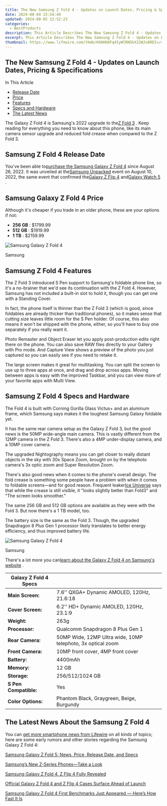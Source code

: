 ```yaml
---
title: The New Samsung Z Fold 4 - Updates on Launch Dates, Pricing & Specifications
date: 2024-08-04 15:54:49
updated: 2024-08-05 12:52:23
categories:
  - BestProducts
description: This Article Describes The New Samsung Z Fold 4 - Updates on Launch Dates, Pricing & Specifications
excerpt: This Article Describes The New Samsung Z Fold 4 - Updates on Launch Dates, Pricing & Specifications
thumbnail: https://www.lifewire.com/thmb/KOAHbOFq4IyWlRN5kX22WJu6RDI=/400x300/filters:no_upscale():max_bytes(150000):strip_icc():format(webp)/z-fold-4-66028f2bb5aa4f68822e8032e565f49c.png
---
```


## The New Samsung Z Fold 4 - Updates on Launch Dates, Pricing & Specifications

 In This Article

* [Release Date](https://www.lifewire.com/#toc-samsung-z-fold-4-release-date)
* [Price](https://www.lifewire.com/#toc-samsung-galaxy-z-fold-4-price)
* [Features](https://www.lifewire.com/#toc-samsung-z-fold-4-features)
* [Specs and Hardware](https://www.lifewire.com/#toc-samsung-z-fold-4-specs-and-hardware)
* [The Latest News](https://www.lifewire.com/#toc-the-latest-news-about-the-samsung-z-fold-4)

 The Galaxy Z Fold 4 is Samsung's 2022 upgrade to the[Z Fold 3](https://www.lifewire.com/samsung-galaxy-z-fold-3-5184836) . Keep reading for everything you need to know about this phone, like its main camera sensor upgrade and reduced fold crease when compared to the Z Fold 3.

## Samsung Z Fold 4 Release Date

 You've been able to[purchase the Samsung Galaxy Z Fold 4](https://shop-links.co/link/?exclusive=1&publisher_slug=itechdaily19598&url=https%3A%2F%2Fwww.samsung.com%2Fus%2Fsmartphones%2Fgalaxy-z-fold5%2Fbuy%2F) since August 26, 2022\. It was unveiled at the[Samsung Unpacked](https://www.lifewire.com/samsung-unpacked-news-and-rumors-5093153) event on August 10, 2022, the same event that confirmed the[Galaxy Z Flip 4](https://www.lifewire.com/samsung-z-flip-4-news-and-rumors-5525574) and[Galaxy Watch 5](https://www.lifewire.com/samsung-galaxy-watch-5-5215429) .  

## Samsung Galaxy Z Fold 4 Price

 Although it's cheaper if you trade in an older phone, these are your options if not:

* **256 GB** : $1799.99
* **512 GB** : $1919.99
* **1 TB** : $2159.99

![Samsung Galaxy Z Fold 4](https://www.lifewire.com/thmb/zNaJ5MLUzPKwQXr_39MJdw-drNE=/960x0/filters:no_upscale():max_bytes(200000):strip_icc():format(webp)/z-fold-4-c282d81a96a24dff8cb96a346c1e1332.png)

Samsung

## Samsung Z Fold 4 Features

 The Z Fold 3 introduced S Pen support to Samsung's foldable phone line, so it's a no-brainer that we'd see its continuation with the Z Fold 4\. However, Samsung has not included a built-in slot to hold it, though you can get one with a Standing Cover.

 In fact, the phone itself is thinner than the Z Fold 3 (which is good, since foldables are already thicker than traditional phones), so it makes sense that cutting size leaves little room for the S Pen holder. Of course, this also means it won't be shipped with the phone, either, so you'll have to buy one separately if you really want it.

 Photo Remaster and Object Eraser let you apply post-production edits right there on the phone. You can also save RAW files directly to your Gallery with Pro mode. And Capture View shows a preview of the photo you just captured so you can easily see if you need to retake it.

 The large screen makes it great for multitasking. You can split the screen to use up to three apps at once, and drag and drop across apps. Moving between apps is easy with the improved Taskbar, and you can view more of your favorite apps with Multi View.

## Samsung Z Fold 4 Specs and Hardware

 The Fold 4 is built with Corning Gorilla Glass Victus+ and an aluminum frame, which Samsung says makes it the toughest Samsung Galaxy foldable yet.

 It has the same rear camera setup as the Galaxy Z Fold 3, but the good news is the 50MP wide-angle main camera. This is vastly different from the 12MP camera in the Z Fold 3\. There's also a 4MP under-display camera, and a 10MP cover camera.

 The upgraded Nightography means you can get closer to really distant objects in the sky with 30x Space Zoom, brought on by the telephoto camera's 3x optic zoom and Super Resolution Zoom.

 There's also good news when it comes to the phone's overall design. The fold crease is something some people have a problem with when it comes to foldable screens—and for good reason. Frequent leaker[Ice Universe](https://twitter.com/UniverseIce/status/1529063896740286464) says that while the crease is still visible, it "looks slightly better than Fold3" and "The screen looks smoother."

 The same 256 GB and 512 GB options are available as they were with the Fold 3\. But now there's a 1 TB model, too.

 The battery size is the same as the Fold 3\. Though, the upgraded Snapdragon 8 Plus Gen 1 processor likely translates to better energy efficiency, and thus improved battery life.

![Samsung Galaxy Z Fold 4](https://www.lifewire.com/thmb/bJIufK3b59ghWULyDed8h7aKqgU=/960x0/filters:no_upscale():max_bytes(200000):strip_icc():format(webp)/z-fold-4-unfolded-4b70c07a05c84c60940a35a5712e5087.png)

Samsung

 There's a lot more you can[learn about the Galaxy Z Fold 4 on Samsung's website](https://shop-links.co/link/?exclusive=1&publisher_slug=itechdaily19598&url=https%3A%2F%2Fwww.samsung.com%2Fus%2Fsmartphones%2Fgalaxy-z-fold4%2F) .

| Galaxy Z Fold 4 Specs |                                                             |
| --------------------- | ----------------------------------------------------------- |
| **Main Screen:**      | 7.6'' QXGA+ Dynamic AMOLED, 120Hz, 21.6:18                  |
| **Cover Screen:**     | 6.2'' HD+ Dynamic AMOLED, 120Hz, 23.1:9                     |
| **Weight:**           | 263g                                                        |
| **Processor:**        | Qualcomm Snapdragon 8 Plus Gen 1                            |
| **Rear Camera:**      | 50MP Wide, 12MP Ultra wide, 10MP telephoto, 3x optical zoom |
| **Front Camera:**     | 10MP front cover, 4MP front cover                           |
| **Battery:**          | 4400mAh                                                     |
| **Memory:**           | 12 GB                                                       |
| **Storage:**          | 256/512/1024 GB                                             |
| **S Pen Compatible:** | Yes                                                         |
| **Color Options:**    | Phantom Black, Graygreen, Beige, Burgundy                   |

## The Latest News About the Samsung Z Fold 4

 You can [get more smartphone news from Lifewire](https://www.lifewire.com/mobile-phones-4781509) on all kinds of topics; here are some early rumors and other stories regarding the Samsung Galaxy Z Fold 4:

[Samsung Galaxy Z Fold 5: News, Price, Release Date, and Specs](https://www.lifewire.com/samsung-galaxy-z-fold-5-7505091)

[Samsung’s New Z-Series Phones—Take a Look](https://www.lifewire.com/samsungs-new-z-series-phones-take-a-look-6374351)

[Samsung Galaxy Z Fold 4, Z Flip 4 Fully Revealed](https://www.91mobiles.com/hub/samsung-galaxy-z-fold4-z-flip4-fully-revealed/)

[Official Galaxy Z Fold 4 and Z Flip 4 Cases Surface Ahead of Launch](https://www.sammobile.com/news/official-galaxy-z-fold-4-and-z-flip-4-cases-surface-ahead-of-launch/)

[Samsung Galaxy Z Fold 4 First Benchmarks Just Appeared — Here’s How Fast It Is](https://www.tomsguide.com/news/samsung-galaxy-z-fold-4-first-benchmarks-just-appeared-heres-how-fast-it-is)

<ins class="adsbygoogle"
     style="display:block"
     data-ad-format="autorelaxed"
     data-ad-client="ca-pub-7571918770474297"
     data-ad-slot="1223367746"></ins>



<ins class="adsbygoogle"
     style="display:block"
     data-ad-client="ca-pub-7571918770474297"
     data-ad-slot="8358498916"
     data-ad-format="auto"
     data-full-width-responsive="true"></ins>
